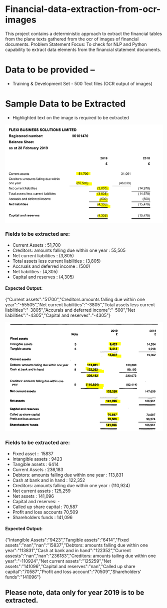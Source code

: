 # Financial-data-extraction-from-ocr-images
This project contains a deterministic approach to extract the financial tables from the plane texts gathered from the ocr of images of financial documents.
Problem Statement Focus: To check for NLP and Python capability to extract data elements from the financial statement documents.

# Data to be provided – 
* Training & Development Set - 500 Text files (OCR output of images)
	
# Sample Data to be Extracted
* Highlighted text on the image is required to be extracted

![](sample%20images/sample1.png)


### Fields to be extracted are:
* Current Assets : 51,700
* Creditors: amounts falling due within one year : 55,505
* Net current liabilities : (3,805)
* Total assets less current liabilities : (3,805)
* Accruals and deferred income : (500)
* Net liabilities : (4,305)
* Capital and reserves : (4,305)

#### Expected Output:
{“Current assets":"51700","Creditors:amounts falling due within one year":"-55505","Net current liabilities":"-3805","Total assets less current liabilities":"-3805","Accurals and deferred income":"-500","Net liabilities":"-4305","Capital and reserves":"-4305"}

![](sample%20images/sample2.png)

### Fields to be extracted are: 
* Fixed asset :  15837
* Intangible assets : 9423
* Tangible assets : 6414
* Current Assets : 236,183
* Debtors: amounts falling due within one year : 113,831
* Cash at bank and in hand : 122,352
* Creditors: amounts falling due within one year : (110,924)
* Net current assets : 125,259 
* Net assets : 141,096
* Capital and reserves: -
* Called up share capital : 70,587
* Profit and loss accounts 70,509
* Shareholders funds : 141,096

#### Expected Output:
{"Intangible Assets":"9423","Tangible assets":"6414","Fixed assets":"nan","nan":"15837","Debtors: amounts falling due within one year":"113831","Cash at bank and in hand":"122352","Current assests":"nan","nan":"236183","Creditors: amounts tailing due within one year":"-110924","Net current assets":"125259","Net assets":"141096","Capital and reserves":"nan","Called up share capital":"70587","Profit and loss account":"70509","Shareholders’ funds":"141096"}

## Please note, data only for year 2019 is to be extracted.
